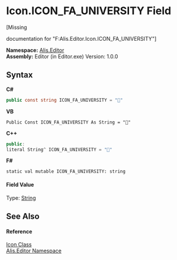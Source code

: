 # Icon.ICON_FA_UNIVERSITY Field
 

\[Missing <summary> documentation for "F:Alis.Editor.Icon.ICON_FA_UNIVERSITY"\]

**Namespace:**&nbsp;<a href="b150ade4-39de-a232-5f06-d3cdc1b2c538">Alis.Editor</a><br />**Assembly:**&nbsp;Editor (in Editor.exe) Version: 1.0.0

## Syntax

**C#**<br />
``` C#
public const string ICON_FA_UNIVERSITY = ""
```

**VB**<br />
``` VB
Public Const ICON_FA_UNIVERSITY As String = ""
```

**C++**<br />
``` C++
public:
literal String^ ICON_FA_UNIVERSITY = ""
```

**F#**<br />
``` F#
static val mutable ICON_FA_UNIVERSITY: string
```


#### Field Value
Type: <a href="https://docs.microsoft.com/dotnet/api/system.string" target="_blank">String</a>

## See Also


#### Reference
<a href="cc0f883c-67f8-f772-c6d7-a60b129f22a7">Icon Class</a><br /><a href="b150ade4-39de-a232-5f06-d3cdc1b2c538">Alis.Editor Namespace</a><br />